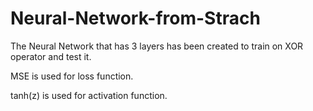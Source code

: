 # Neural-Network-from-Strach

The Neural Network that has 3 layers has been created to train on XOR operator and test it.

MSE is used for loss function.

tanh(z) is used for activation function.
